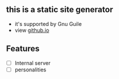 ## this is a static site generator
- it's supported by Gnu Guile
- view [github.io](https://github.io)
## Features
-[ ] Internal server
-[ ] personalities

## 
